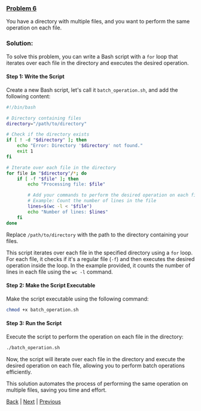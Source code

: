 ### [Problem 6](Problem6.md)
You have a directory with multiple files, and you want to perform the same operation on each file.

### Solution:
To solve this problem, you can write a Bash script with a `for` loop that iterates over each file in the directory and executes the desired operation.

#### Step 1: Write the Script

Create a new Bash script, let's call it `batch_operation.sh`, and add the following content:

```bash
#!/bin/bash

# Directory containing files
directory="/path/to/directory"

# Check if the directory exists
if [ ! -d "$directory" ]; then
    echo "Error: Directory '$directory' not found."
    exit 1
fi

# Iterate over each file in the directory
for file in "$directory"/*; do
    if [ -f "$file" ]; then
        echo "Processing file: $file"

        # Add your commands to perform the desired operation on each file
        # Example: Count the number of lines in the file
        lines=$(wc -l < "$file")
        echo "Number of lines: $lines"
    fi
done
```

Replace `/path/to/directory` with the path to the directory containing your files.

This script iterates over each file in the specified directory using a `for` loop. For each file, it checks if it's a regular file (`-f`) and then executes the desired operation inside the loop. In the example provided, it counts the number of lines in each file using the `wc -l` command.

#### Step 2: Make the Script Executable

Make the script executable using the following command:

```bash
chmod +x batch_operation.sh
```

#### Step 3: Run the Script

Execute the script to perform the operation on each file in the directory:

```bash
./batch_operation.sh
```

Now, the script will iterate over each file in the directory and execute the desired operation on each file, allowing you to perform batch operations efficiently.

This solution automates the process of performing the same operation on multiple files, saving you time and effort.

[Back](https://github.com/Vasanthabalaji01/Linux/blob/c8b560d721b6d0660daebc49148e879b363ade5c/bash.md#steps) | [Next](Problem7.md) | [Previous](Problem5.md)